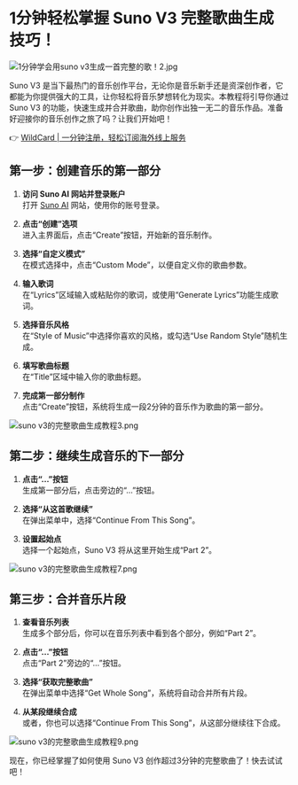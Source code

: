 # 1分钟轻松掌握 Suno V3 完整歌曲生成技巧！

![1分钟学会用suno v3生成一首完整的歌！2.jpg](https://bbtdd.com/img/570390752.webp)

Suno V3 是当下最热门的音乐创作平台，无论你是音乐新手还是资深创作者，它都能为你提供强大的工具，让你轻松将音乐梦想转化为现实。本教程将引导你通过 Suno V3 的功能，快速生成并合并歌曲，助你创作出独一无二的音乐作品。准备好迎接你的音乐创作之旅了吗？让我们开始吧！

👉 [WildCard | 一分钟注册，轻松订阅海外线上服务](https://bbtdd.com/WildCard)

## 第一步：创建音乐的第一部分

1. **访问 Suno AI 网站并登录账户**  
   打开 [Suno AI](https://bbtdd.com/WildCard) 网站，使用你的账号登录。

2. **点击“创建”选项**  
   进入主界面后，点击“Create”按钮，开始新的音乐制作。

3. **选择“自定义模式”**  
   在模式选择中，点击“Custom Mode”，以便自定义你的歌曲参数。

4. **输入歌词**  
   在“Lyrics”区域输入或粘贴你的歌词，或使用“Generate Lyrics”功能生成歌词。

5. **选择音乐风格**  
   在“Style of Music”中选择你喜欢的风格，或勾选“Use Random Style”随机生成。

6. **填写歌曲标题**  
   在“Title”区域中输入你的歌曲标题。

7. **完成第一部分制作**  
   点击“Create”按钮，系统将生成一段2分钟的音乐作为歌曲的第一部分。

![suno v3的完整歌曲生成教程3.png](https://bbtdd.com/img/3751800938.webp)

## 第二步：继续生成音乐的下一部分

1. **点击“...”按钮**  
   生成第一部分后，点击旁边的“...”按钮。

2. **选择“从这首歌继续”**  
   在弹出菜单中，选择“Continue From This Song”。

3. **设置起始点**  
   选择一个起始点，Suno V3 将从这里开始生成“Part 2”。

![suno v3的完整歌曲生成教程7.png](https://bbtdd.com/img/9573403586.webp)

## 第三步：合并音乐片段

1. **查看音乐列表**  
   生成多个部分后，你可以在音乐列表中看到各个部分，例如“Part 2”。

2. **点击“...”按钮**  
   点击“Part 2”旁边的“...”按钮。

3. **选择“获取完整歌曲”**  
   在弹出菜单中选择“Get Whole Song”，系统将自动合并所有片段。

4. **从某段继续合成**  
   或者，你也可以选择“Continue From This Song”，从这部分继续往下合成。

![suno v3的完整歌曲生成教程9.png](https://bbtdd.com/img/710568631065.webp)

现在，你已经掌握了如何使用 Suno V3 创作超过3分钟的完整歌曲了！快去试试吧！
